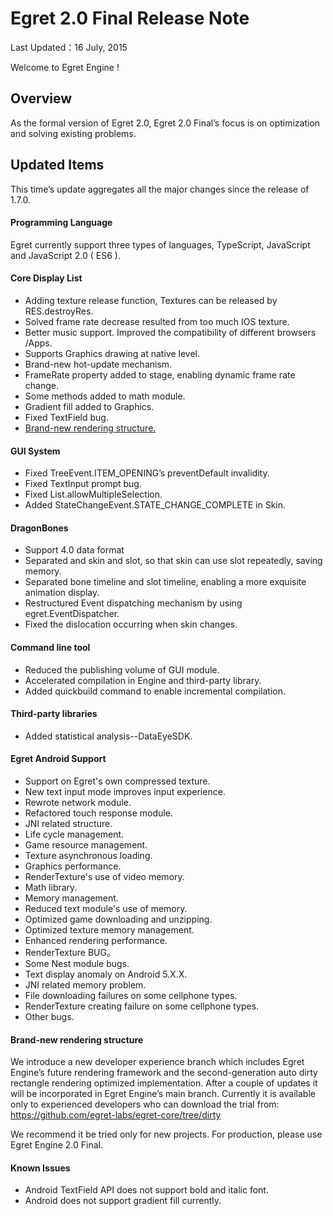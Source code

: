 Egret 2.0 Final Release Note
===============================


Last Updated：16 July, 2015

Welcome to Egret Engine !


## Overview

As the formal version of Egret 2.0, Egret 2.0 Final’s focus is on optimization and solving existing problems.

## Updated Items

This time’s update aggregates all the major changes since the release of 1.7.0.


#### Programming Language

Egret currently support three types of languages, TypeScript, JavaScript and JavaScript 2.0 ( ES6 ).

#### Core Display List

* Adding texture release function, Textures can be released by RES.destroyRes.
* Solved frame rate decrease resulted from too much IOS texture.
* Better music support. Improved the compatibility of different browsers /Apps.
* Supports Graphics drawing at native level.
* Brand-new hot-update mechanism.
* FrameRate property added to stage, enabling dynamic frame rate change.
* Some methods added to math module.
* Gradient fill added to Graphics.
* Fixed TextField bug.
* [Brand-new rendering structure.](#newEngine)

#### GUI System

* Fixed TreeEvent.ITEM_OPENING’s preventDefault invalidity.
* Fixed TextInput prompt bug.
* Fixed List.allowMultipleSelection.
* Added StateChangeEvent.STATE_CHANGE_COMPLETE in Skin.

#### DragonBones

* Support 4.0 data format
* Separated and skin and slot, so that skin can use slot repeatedly, saving memory.
* Separated bone timeline and slot timeline, enabling a more exquisite animation display.
* Restructured Event dispatching mechanism by using egret.EventDispatcher.
* Fixed the dislocation occurring when skin changes.

#### Command line tool

* Reduced the publishing volume of GUI module.
* Accelerated compilation in Engine and third-party library.
* Added quickbuild command to enable incremental compilation.

#### Third-party libraries

* Added statistical analysis--DataEyeSDK.

#### Egret Android Support

* Support on Egret's own compressed texture.
* New text input mode improves input experience.
* Rewrote network module.
* Refactored touch response module.
* JNI related structure.
* Life cycle management.
* Game resource management.
* Texture asynchronous loading.
* Graphics performance.
* RenderTexture's use of video memory.
* Math library.
* Memory management.
* Reduced text module's use of memory.
* Optimized game downloading and unzipping.
* Optimized texture memory management.
* Enhanced rendering performance.
* RenderTexture BUG。
* Some Nest module bugs.
* Text display anomaly on Android 5.X.X.
* JNI related memory problem.
* File downloading failures on some cellphone types.
* RenderTexture creating failure on some cellphone types.
* Other bugs.

<a name="newEngine"></a>
#### Brand-new rendering structure
We introduce a new developer experience branch which includes Egret Engine’s future rendering framework and the second-generation auto dirty rectangle rendering optimized implementation. After a couple of updates it will be incorporated in Egret Engine’s main branch. Currently it is available only to experienced developers who can download the trial from:
https://github.com/egret-labs/egret-core/tree/dirty

We recommend it be tried only for new projects. For production, please use Egret Engine 2.0 Final.


#### Known Issues

* Android TextField API does not support bold and italic font.
* Android does not support gradient fill currently.
